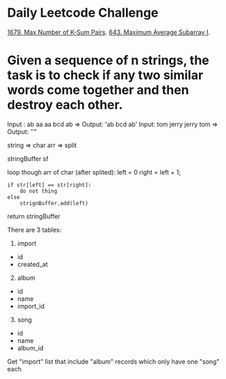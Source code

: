 # Daily Leetcode Challenge

[1679. Max Number of K-Sum Pairs](https://leetcode.com/problems/max-number-of-k-sum-pairs).
[643. Maximum Average Subarray I](https://leetcode.com/problems/maximum-average-subarray-i).

# Given a sequence of n strings, the task is to check if any two similar words come together and then destroy each other.

Input : ab aa aa bcd ab => Output: 'ab bcd ab'
Input: tom jerry jerry tom => Output: ''"

string => char arr => split

stringBuffer sf

loop though arr of char (after splited):
left = 0
right = left + 1;

    if str[left] == str[right]:
    	do not thing
    else
    	strignBuffer.add(left)

return stringBuffer

There are 3 tables:

1. import

- id
- created_at

2. album

- id
- name
- import_id

3. song

- id
- name
- album_id

Get "import" list that include "album" records which only have one "song" each
